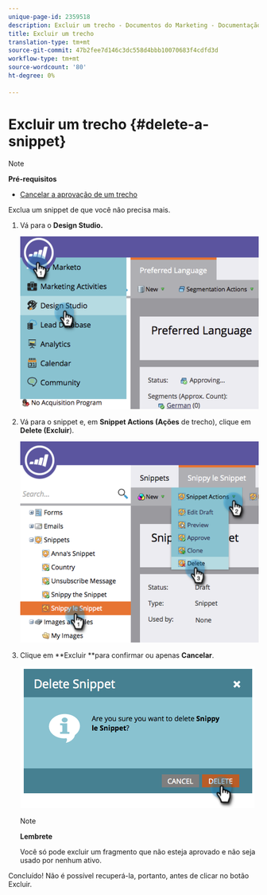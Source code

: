 ```yaml
---
unique-page-id: 2359518
description: Excluir um trecho - Documentos do Marketing - Documentação do produto
title: Excluir um trecho
translation-type: tm+mt
source-git-commit: 47b2fee7d146c3dc558d4bbb10070683f4cdfd3d
workflow-type: tm+mt
source-wordcount: '80'
ht-degree: 0%

---
```



# Excluir um trecho {#delete-a-snippet}

>[!NOTE]
>
>**Pré-requisitos**
>
>* [Cancelar a aprovação de um trecho](unapprove-a-snippet.md)

>



Exclua um snippet de que você não precisa mais.

1. Vá para o **Design Studio.**

   ![](assets/image2014-9-16-10-3a43-3a47.png)

1. Vá para o snippet e, em **Snippet Actions (Ações** de trecho), clique em **Delete (Excluir**).

   ![](assets/image2014-9-16-10-3a43-3a57.png)

1. Clique em **Excluir **para confirmar ou apenas **Cancelar**.

   ![](assets/image2014-9-16-10-3a44-3a8.png)

   >[!NOTE]
   >
   >**Lembrete**
   >
   >
   >Você só pode excluir um fragmento que não esteja aprovado e não seja usado por nenhum ativo.

Concluído! Não é possível recuperá-la, portanto, antes de clicar no botão Excluir.
